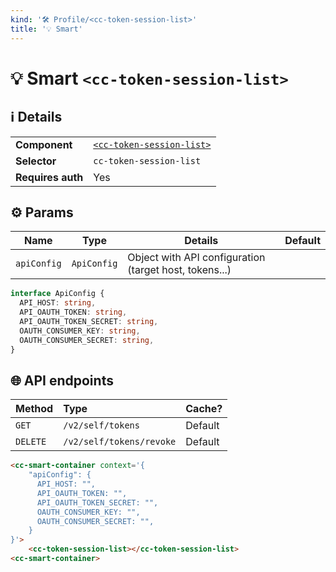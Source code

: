 ```yaml
---
kind: '🛠 Profile/<cc-token-session-list>'
title: '💡 Smart'
---
```


# 💡 Smart `<cc-token-session-list>`

## ℹ️ Details

<table>
  <tr><td><strong>Component    </strong> <td><a href="https://www.clever-cloud.com/doc/clever-components/?path=/docs/🛠-profile-cc-token-session-list--default-story"><code>&lt;cc-token-session-list&gt;</code></a>
  <tr><td><strong>Selector     </strong> <td><code>cc-token-session-list</code>
  <tr><td><strong>Requires auth</strong> <td>Yes
</table>

## ⚙️ Params

| Name        | Type        | Details                                                 | Default |
|-------------|-------------|---------------------------------------------------------|---------|
| `apiConfig` | `ApiConfig` | Object with API configuration (target host, tokens...)  |         |

```ts
interface ApiConfig {
  API_HOST: string,
  API_OAUTH_TOKEN: string,
  API_OAUTH_TOKEN_SECRET: string,
  OAUTH_CONSUMER_KEY: string,
  OAUTH_CONSUMER_SECRET: string,
}
```

## 🌐 API endpoints

| Method     | Type                    | Cache?  |
|------------|:------------------------|---------|
| `GET`      | `/v2/self/tokens`       | Default |
| `DELETE`   | `/v2/self/tokens/revoke`| Default |

```html
<cc-smart-container context='{
    "apiConfig": {
      API_HOST: "",
      API_OAUTH_TOKEN: "",
      API_OAUTH_TOKEN_SECRET: "",
      OAUTH_CONSUMER_KEY: "",
      OAUTH_CONSUMER_SECRET: "",
    }
}'>
    <cc-token-session-list></cc-token-session-list>
<cc-smart-container>
```
